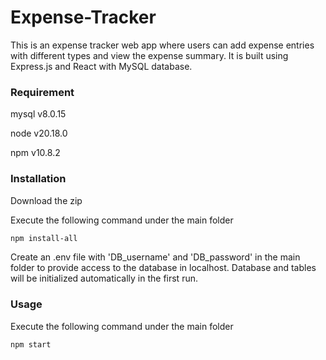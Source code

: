 # Expense-Tracker
This is an expense tracker web app where users can add expense entries with different types and view the expense summary. It is built using Express.js and React with MySQL database.

### Requirement
mysql v8.0.15

node v20.18.0

npm v10.8.2

### Installation
Download the zip

Execute the following command under the main folder
```sh
npm install-all
```

Create an .env file with 'DB_username' and 'DB_password' in the main folder to provide access to the database in localhost. Database and tables will be initialized automatically in the first run.

### Usage
Execute the following command under the main folder
```sh
npm start
```

